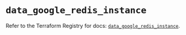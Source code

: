 # `data_google_redis_instance`

Refer to the Terraform Registry for docs: [`data_google_redis_instance`](https://registry.terraform.io/providers/hashicorp/google/5.35.0/docs/data-sources/redis_instance).
